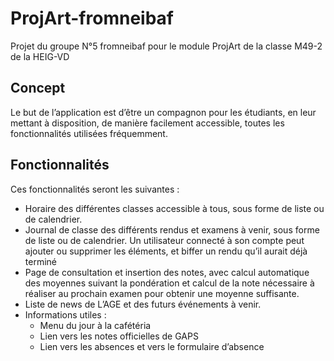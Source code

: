 # ProjArt-fromneibaf
Projet du groupe N°5 fromneibaf pour le module ProjArt de la classe M49-2 de la HEIG-VD

## Concept
Le but de l’application est d’être un compagnon pour les étudiants, en leur mettant à disposition, de manière facilement accessible, toutes les fonctionnalités utilisées fréquemment.

## Fonctionnalités
Ces fonctionnalités seront les suivantes  : 

- Horaire des différentes classes accessible à tous, sous forme de liste ou de calendrier.
- Journal de classe des différents rendus et examens à venir, sous forme de liste ou de calendrier. Un utilisateur connecté à son compte peut ajouter ou supprimer les éléments, et biffer un rendu qu’il aurait déjà terminé
- Page de consultation et insertion des notes, avec calcul automatique des moyennes suivant la pondération et calcul de la note nécessaire à réaliser au prochain examen pour obtenir une moyenne suffisante.
- Liste de news de L’AGE et des futurs événements à venir.
- Informations utiles :
    - Menu du jour à la cafétéria
    - Lien vers les notes officielles de GAPS
    - Lien vers les absences et vers le formulaire d’absence

